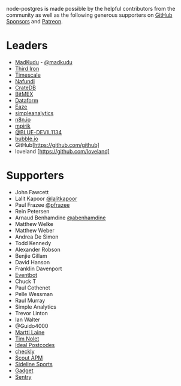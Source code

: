 node-postgres is made possible by the helpful contributors from the community as well as the following generous supporters on [GitHub Sponsors](https://github.com/sponsors/brianc) and [Patreon](https://www.patreon.com/node_postgres).

# Leaders

- [MadKudu](https://www.madkudu.com) - [@madkudu](https://twitter.com/madkudu)
- [Third Iron](https://thirdiron.com/)
- [Timescale](https://timescale.com)
- [Nafundi](https://nafundi.com)
- [CrateDB](https://crate.io/)
- [BitMEX](https://www.bitmex.com/app/trade/XBTUSD)
- [Dataform](https://dataform.co/)
- [Eaze](https://www.eaze.com/)
- [simpleanalytics](https://simpleanalytics.com/)
- [n8n.io](https://n8n.io/)
- [mpirik](https://github.com/mpirik)
- [@BLUE-DEVIL1134](https://github.com/BLUE-DEVIL1134)
- [bubble.io](https://bubble.io/)
- GitHub[https://github.com/github]
- loveland [https://github.com/loveland]

# Supporters

- John Fawcett
- Lalit Kapoor [@lalitkapoor](https://twitter.com/lalitkapoor)
- Paul Frazee [@pfrazee](https://twitter.com/pfrazee)
- Rein Petersen
- Arnaud Benhamdine [@abenhamdine](https://twitter.com/abenhamdine)
- Matthew Welke
- Matthew Weber
- Andrea De Simon
- Todd Kennedy
- Alexander Robson
- Benjie Gillam
- David Hanson
- Franklin Davenport
- [Eventbot](https://geteventbot.com/)
- Chuck T
- Paul Cothenet
- Pelle Wessman
- Raul Murray
- Simple Analytics
- Trevor Linton
- Ian Walter
- @Guido4000
- [Martti Laine](https://github.com/codeclown)
- [Tim Nolet](https://github.com/tnolet)
- [Ideal Postcodes](https://github.com/ideal-postcodes)
- [checkly](https://github.com/checkly)
- [Scout APM](https://github.com/scoutapm-sponsorships)
- [Sideline Sports](https://github.com/SidelineSports)
- [Gadget](https://github.com/gadget-inc)
- [Sentry](https://sentry.io/welcome/)
